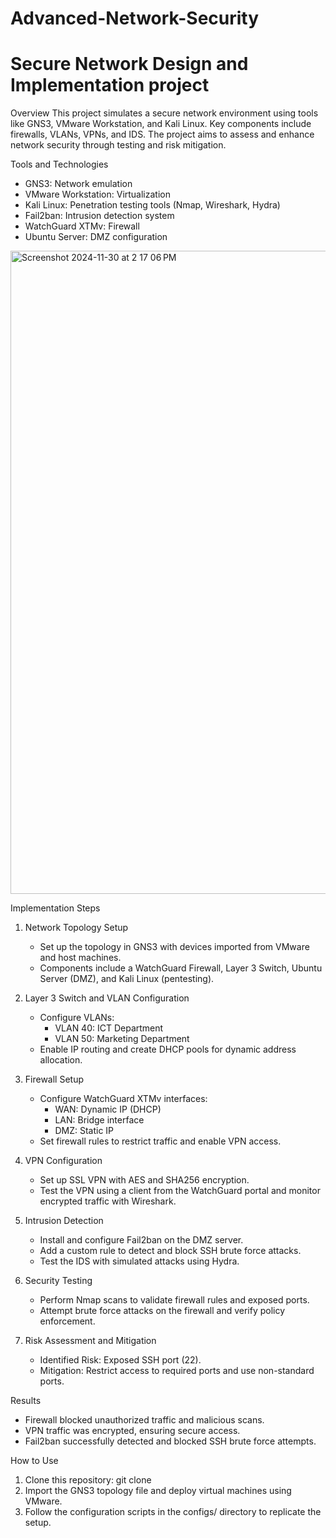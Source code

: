 # Advanced-Network-Security
# Secure Network Design and Implementation project

Overview
This project simulates a secure network environment using tools like GNS3, VMware Workstation, and Kali Linux. Key components include firewalls, VLANs, VPNs, and IDS. The project aims to assess and enhance network security through testing and risk mitigation.

Tools and Technologies
- GNS3: Network emulation
- VMware Workstation: Virtualization
- Kali Linux: Penetration testing tools (Nmap, Wireshark, Hydra)
- Fail2ban: Intrusion detection system
- WatchGuard XTMv: Firewall
- Ubuntu Server: DMZ configuration
<img width="1029" alt="Screenshot 2024-11-30 at 2 17 06 PM" src="https://github.com/user-attachments/assets/8b3c0784-cc4e-4f69-be80-e1df8e64cb41">

Implementation Steps
1. Network Topology Setup
   - Set up the topology in GNS3 with devices imported from VMware and host machines.
   - Components include a WatchGuard Firewall, Layer 3 Switch, Ubuntu Server (DMZ), and Kali Linux (pentesting).

2. Layer 3 Switch and VLAN Configuration
   - Configure VLANs:
     - VLAN 40: ICT Department
     - VLAN 50: Marketing Department
   - Enable IP routing and create DHCP pools for dynamic address allocation.

3. Firewall Setup
   - Configure WatchGuard XTMv interfaces:
     - WAN: Dynamic IP (DHCP)
     - LAN: Bridge interface
     - DMZ: Static IP
   - Set firewall rules to restrict traffic and enable VPN access.

4. VPN Configuration
   - Set up SSL VPN with AES and SHA256 encryption.
   - Test the VPN using a client from the WatchGuard portal and monitor encrypted traffic with Wireshark.

5. Intrusion Detection
   - Install and configure Fail2ban on the DMZ server.
   - Add a custom rule to detect and block SSH brute force attacks.
   - Test the IDS with simulated attacks using Hydra.

6. Security Testing
   - Perform Nmap scans to validate firewall rules and exposed ports.
   - Attempt brute force attacks on the firewall and verify policy enforcement.

7. Risk Assessment and Mitigation
   - Identified Risk: Exposed SSH port (22).
   - Mitigation: Restrict access to required ports and use non-standard ports.

Results
- Firewall blocked unauthorized traffic and malicious scans.
- VPN traffic was encrypted, ensuring secure access.
- Fail2ban successfully detected and blocked SSH brute force attempts.

How to Use
1. Clone this repository:
   git clone <repository-url>
2. Import the GNS3 topology file and deploy virtual machines using VMware.
3. Follow the configuration scripts in the configs/ directory to replicate the setup.
